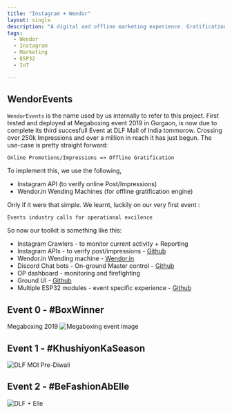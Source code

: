 ```yaml
---
title: "Instagram + Wendor"
layout: single
description: "A digital and offline marketing experience. Gratification engines"
tags: 
  - Wendor
  - Instagram
  - Marketing
  - ESP32
  - IoT

---
```


## WendorEvents
`WendorEvents` is the name used by us internally to refer to this project. First tested and deployed at Megaboxing event 2019 in Gurgaon, is now due to complete its third succesfull Event at DLF Mall of India tommorow. Crossing over 250k Impressions and over a million in reach it has just begun.
The use-case is pretty straight forward: 

`Online Promotions/Impressions => Offline Gratification`

To implement this, we use the following,
* Instagram API (to verify online Post/Impressions)
* Wendor.in Wending Machines (for offline gratification engine)


Only if it were that simple. We learnt, luckily on our very first event :
```
Events industry calls for operational excilence
```

So now our toolkit is something like this:
* Instagram Crawlers - to monitor current activity + Reporting
* Instagram APIs - to verify post/impressions - [Github](https://github.com/karx/wendorEvents-bridge)
* Wendor.in Wending machine - [Wendor.in](https://wendor.in)
* Discord Chat bots - On-ground Master control - [Github](https://github.com/karx/wendorEvents-bridge)
* OP dashboard - monitoring and firefighting
* Ground UI - [Github](https://github.com/karx/MegaBoxing)
* Multiple ESP32 modules - event specific experience - [Github](https://github.com/ashtam55/OtaTestingDevice)


## Event 0 - #BoxWinner
Megaboxing 2019
![Megaboxing event image]()


## Event 1 - #KhushiyonKaSeason
![DLF MOI Pre-Diwali](https://user-images.githubusercontent.com/7826138/68996687-553e1b80-08c3-11ea-8bcf-82c019046781.jpg)


## Event 2 - #BeFashionAbElle
![DLF + Elle](https://user-images.githubusercontent.com/7826138/68996685-553e1b80-08c3-11ea-8d0d-e5155359d0a0.jpg)


